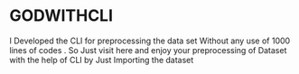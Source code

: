 # GODWITHCLI
I Developed the CLI for preprocessing the data set Without any use of 1000 lines of codes . So Just visit here and enjoy your preprocessing of Dataset with the help of CLI by Just Importing the dataset 
